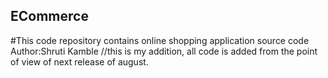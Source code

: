 ## ECommerce
#This code repository contains online shopping application source code
Author:Shruti Kamble 
//this is my addition, all code is added from the point of view of next release of august.
